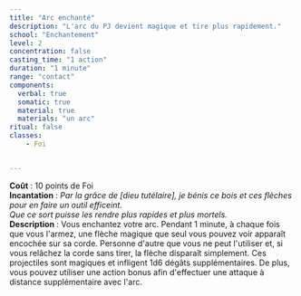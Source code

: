 ```yaml
---
title: "Arc enchanté"
description: "L'arc du PJ devient magique et tire plus rapidement."
school: "Enchantement"
level: 2
concentration: false
casting_time: "1 action"
duration: "1 minute"
range: "contact"
components:
  verbal: true
  somatic: true
  material: true
  materials: "un arc"
ritual: false
classes:
    - Foi


---
```

**Coût** : 10 points de Foi   
**Incantation** : *Par la grâce de [dieu tutélaire], je bénis ce bois et ces flèches pour en faire un outil efficeint.*    
*Que ce sort puisse les rendre plus rapides et plus mortels.*    
**Description** : Vous enchantez votre arc. Pendant 1 minute, à chaque fois que vous l'armez, une flèche magique que seul vous pouvez voir apparaît encochée sur sa corde. Personne d'autre que vous ne peut l'utiliser et, si vous relâchez la corde sans tirer, la flèche disparaît simplement. Ces projectiles sont magiques et infligent 1d6 dégâts supplémentaires. De plus, vous pouvez utiliser une action bonus afin d'effectuer une attaque à distance supplémentaire avec l'arc.
